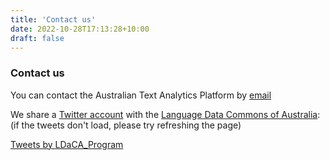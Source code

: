 ```yaml
---
title: 'Contact us'
date: 2022-10-28T17:13:28+10:00
draft: false
---
```


### Contact us

You can contact the Australian Text Analytics Platform by [email](mailto:info@atap.edu.au)

We share a [Twitter account](https://twitter.com/LDaCA_Program) with the [Language Data Commons of Australia](https://www.ldaca.edu.au):<br>
(if the tweets don't load, please try refreshing the page)

<a class="twitter-timeline" href="https://twitter.com/LDaCA_Program?ref_src=twsrc%5Etfw" data-width="500"
  data-height="1000" data-tweet-limit="5">Tweets by LDaCA_Program</a> <script async src="https://platform.twitter.com/widgets.js" charset="utf-8"></script>
